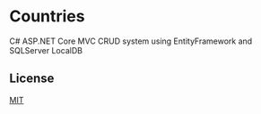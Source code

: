 # Countries

C# ASP.NET Core MVC CRUD system using EntityFramework and SQLServer LocalDB

## License
[MIT](https://choosealicense.com/licenses/mit/)
